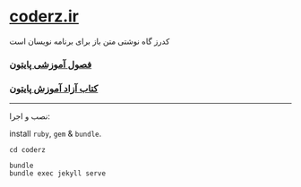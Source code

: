 # [coderz.ir](https://coderz.ir)

کدرز گاه نوشتی متن باز برای برنامه نویسان است


### [فصول آموزشی پایتون](https://www.coderz.ir/python/)
### [کتاب آزاد آموزش پایتون](https://python.coderz.ir/)

----------------
نصب و اجرا:

install `ruby`, `gem` & `bundle`.

```
cd coderz

bundle
bundle exec jekyll serve

```
